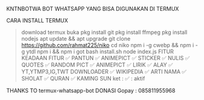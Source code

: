 KNTNBOTWA
BOT WHATSAPP YANG BISA DIGUNAKAN DI TERMUX

CARA INSTALL
TERMUX
> download termux
> buka
> pkg install git
> pkg install ffmpeg
> pkg install nodejs
> apt update && apt upgrade
> git clone https://github.com/rahmat225/niko
> cd niko
> npm i -g cwebp && npm i -g ytdl
> npm i && npm i got
> bash install.sh
> node index.js
FITUR
KEADAAN	FITUR
✅	PANTUN
✅	ANIMEPICT
✅	STICKER
✅	NULIS
✅	QUOTES
✅	RANDOM PICT
✅	ANIMEPICT
✅	LIRIK
✅	ALAY
✅	YT,YTMP3,IG,TWT DOWNLOADER
✅	WIKIPEDIA
✅	ARTI NAMA
✅	SHOLAT
✅	QURAN
✅	KAMING SUN
ket : ✅ : aktif

THANKS TO
termux-whatsapp-bot
DONASI
Gopay : 085811955968

